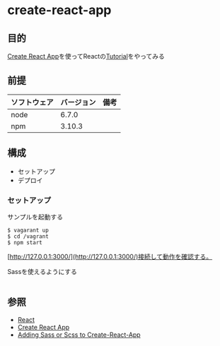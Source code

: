# create-react-app

## 目的
[Create React App](https://github.com/facebookincubator/create-react-app)を使ってReactの[Tutorial](https://facebook.github.io/react/tutorial/tutorial.html)をやってみる

## 前提
| ソフトウェア     | バージョン    | 備考         |
|:---------------|:-------------|:------------|
| node           | 6.7.0      |             |
| npm            | 3.10.3      |             |


## 構成
+ セットアップ
+ デプロイ

### セットアップ
サンプルを起動する

```
$ vagarant up
$ cd /vagrant
$ npm start
```

[http://127.0.0.1:3000/](http://127.0.0.1:3000/)接続して動作を確認する。

Sassを使えるようにする
```

```

## 参照
+ [React](https://facebook.github.io/react/)
+ [Create React App](https://github.com/facebookincubator/create-react-app)
+ [Adding Sass or Scss to Create-React-App](https://medium.com/@Connorelsea/using-sass-with-create-react-app-7125d6913760#.rqlz94to0)
